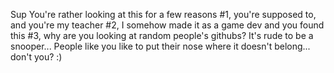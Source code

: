 Sup
You're rather looking at this for a few reasons
#1, you're supposed to, and you're my teacher
#2, I somehow made it as a game dev and you found this
#3, why are you looking at random people's githubs?
It's rude to be a snooper...
People like you like to put their nose where it doesn't belong... don't you?
:)
